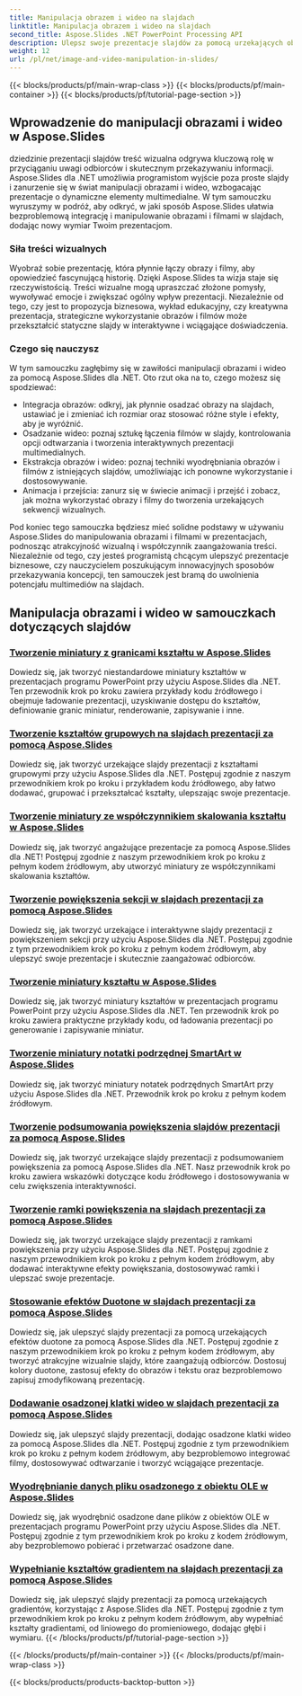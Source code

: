 ```yaml
---
title: Manipulacja obrazem i wideo na slajdach
linktitle: Manipulacja obrazem i wideo na slajdach
second_title: Aspose.Slides .NET PowerPoint Processing API
description: Ulepsz swoje prezentacje slajdów za pomocą urzekających obrazów i filmów za pomocą Aspose.Slides dla .NET. Dowiedz się krok po kroku, jak manipulować obrazami i filmami na slajdach, aby uzyskać atrakcyjną wizualnie treść.
weight: 12
url: /pl/net/image-and-video-manipulation-in-slides/
---
```


{{< blocks/products/pf/main-wrap-class >}}
{{< blocks/products/pf/main-container >}}
{{< blocks/products/pf/tutorial-page-section >}}


## Wprowadzenie do manipulacji obrazami i wideo w Aspose.Slides

dziedzinie prezentacji slajdów treść wizualna odgrywa kluczową rolę w przyciąganiu uwagi odbiorców i skutecznym przekazywaniu informacji. Aspose.Slides dla .NET umożliwia programistom wyjście poza proste slajdy i zanurzenie się w świat manipulacji obrazami i wideo, wzbogacając prezentacje o dynamiczne elementy multimedialne. W tym samouczku wyruszymy w podróż, aby odkryć, w jaki sposób Aspose.Slides ułatwia bezproblemową integrację i manipulowanie obrazami i filmami w slajdach, dodając nowy wymiar Twoim prezentacjom.

### Siła treści wizualnych

Wyobraź sobie prezentację, która płynnie łączy obrazy i filmy, aby opowiedzieć fascynującą historię. Dzięki Aspose.Slides ta wizja staje się rzeczywistością. Treści wizualne mogą upraszczać złożone pomysły, wywoływać emocje i zwiększać ogólny wpływ prezentacji. Niezależnie od tego, czy jest to propozycja biznesowa, wykład edukacyjny, czy kreatywna prezentacja, strategiczne wykorzystanie obrazów i filmów może przekształcić statyczne slajdy w interaktywne i wciągające doświadczenia.

### Czego się nauczysz

W tym samouczku zagłębimy się w zawiłości manipulacji obrazami i wideo za pomocą Aspose.Slides dla .NET. Oto rzut oka na to, czego możesz się spodziewać:

- Integracja obrazów: odkryj, jak płynnie osadzać obrazy na slajdach, ustawiać je i zmieniać ich rozmiar oraz stosować różne style i efekty, aby je wyróżnić.
- Osadzanie wideo: poznaj sztukę łączenia filmów w slajdy, kontrolowania opcji odtwarzania i tworzenia interaktywnych prezentacji multimedialnych.
- Ekstrakcja obrazów i wideo: poznaj techniki wyodrębniania obrazów i filmów z istniejących slajdów, umożliwiając ich ponowne wykorzystanie i dostosowywanie.
- Animacja i przejścia: zanurz się w świecie animacji i przejść i zobacz, jak można wykorzystać obrazy i filmy do tworzenia urzekających sekwencji wizualnych.

Pod koniec tego samouczka będziesz mieć solidne podstawy w używaniu Aspose.Slides do manipulowania obrazami i filmami w prezentacjach, podnosząc atrakcyjność wizualną i współczynnik zaangażowania treści. Niezależnie od tego, czy jesteś programistą chcącym ulepszyć prezentacje biznesowe, czy nauczycielem poszukującym innowacyjnych sposobów przekazywania koncepcji, ten samouczek jest bramą do uwolnienia potencjału multimediów na slajdach.


## Manipulacja obrazami i wideo w samouczkach dotyczących slajdów
### [Tworzenie miniatury z granicami kształtu w Aspose.Slides](./creating-thumbnail-bounds-shape/)
Dowiedz się, jak tworzyć niestandardowe miniatury kształtów w prezentacjach programu PowerPoint przy użyciu Aspose.Slides dla .NET. Ten przewodnik krok po kroku zawiera przykłady kodu źródłowego i obejmuje ładowanie prezentacji, uzyskiwanie dostępu do kształtów, definiowanie granic miniatur, renderowanie, zapisywanie i inne.
### [Tworzenie kształtów grupowych na slajdach prezentacji za pomocą Aspose.Slides](./creating-group-shapes/)
Dowiedz się, jak tworzyć urzekające slajdy prezentacji z kształtami grupowymi przy użyciu Aspose.Slides dla .NET. Postępuj zgodnie z naszym przewodnikiem krok po kroku i przykładem kodu źródłowego, aby łatwo dodawać, grupować i przekształcać kształty, ulepszając swoje prezentacje.
### [Tworzenie miniatury ze współczynnikiem skalowania kształtu w Aspose.Slides](./creating-thumbnail-scaling-factor-shape/)
Dowiedz się, jak tworzyć angażujące prezentacje za pomocą Aspose.Slides dla .NET! Postępuj zgodnie z naszym przewodnikiem krok po kroku z pełnym kodem źródłowym, aby utworzyć miniatury ze współczynnikami skalowania kształtów.
### [Tworzenie powiększenia sekcji w slajdach prezentacji za pomocą Aspose.Slides](./creating-section-zoom/)
Dowiedz się, jak tworzyć urzekające i interaktywne slajdy prezentacji z powiększeniem sekcji przy użyciu Aspose.Slides dla .NET. Postępuj zgodnie z tym przewodnikiem krok po kroku z pełnym kodem źródłowym, aby ulepszyć swoje prezentacje i skutecznie zaangażować odbiorców.
### [Tworzenie miniatury kształtu w Aspose.Slides](./creating-thumbnail-shape/)
Dowiedz się, jak tworzyć miniatury kształtów w prezentacjach programu PowerPoint przy użyciu Aspose.Slides dla .NET. Ten przewodnik krok po kroku zawiera praktyczne przykłady kodu, od ładowania prezentacji po generowanie i zapisywanie miniatur.
### [Tworzenie miniatury notatki podrzędnej SmartArt w Aspose.Slides](./creating-thumbnail-smartart-child-note/)
Dowiedz się, jak tworzyć miniatury notatek podrzędnych SmartArt przy użyciu Aspose.Slides dla .NET. Przewodnik krok po kroku z pełnym kodem źródłowym.
### [Tworzenie podsumowania powiększenia slajdów prezentacji za pomocą Aspose.Slides](./creating-summary-zoom/)
Dowiedz się, jak tworzyć urzekające slajdy prezentacji z podsumowaniem powiększenia za pomocą Aspose.Slides dla .NET. Nasz przewodnik krok po kroku zawiera wskazówki dotyczące kodu źródłowego i dostosowywania w celu zwiększenia interaktywności.
### [Tworzenie ramki powiększenia na slajdach prezentacji za pomocą Aspose.Slides](./creating-zoom-frame/)
Dowiedz się, jak tworzyć urzekające slajdy prezentacji z ramkami powiększenia przy użyciu Aspose.Slides dla .NET. Postępuj zgodnie z naszym przewodnikiem krok po kroku z pełnym kodem źródłowym, aby dodawać interaktywne efekty powiększania, dostosowywać ramki i ulepszać swoje prezentacje.
### [Stosowanie efektów Duotone w slajdach prezentacji za pomocą Aspose.Slides](./applying-duotone-effects/)
Dowiedz się, jak ulepszyć slajdy prezentacji za pomocą urzekających efektów duotone za pomocą Aspose.Slides dla .NET. Postępuj zgodnie z naszym przewodnikiem krok po kroku z pełnym kodem źródłowym, aby tworzyć atrakcyjne wizualnie slajdy, które zaangażują odbiorców. Dostosuj kolory duotone, zastosuj efekty do obrazów i tekstu oraz bezproblemowo zapisuj zmodyfikowaną prezentację.
### [Dodawanie osadzonej klatki wideo w slajdach prezentacji za pomocą Aspose.Slides](./adding-embedded-video-frame/)
Dowiedz się, jak ulepszyć slajdy prezentacji, dodając osadzone klatki wideo za pomocą Aspose.Slides dla .NET. Postępuj zgodnie z tym przewodnikiem krok po kroku z pełnym kodem źródłowym, aby bezproblemowo integrować filmy, dostosowywać odtwarzanie i tworzyć wciągające prezentacje.
### [Wyodrębnianie danych pliku osadzonego z obiektu OLE w Aspose.Slides](./extracting-embedded-file-data-ole-object/)
Dowiedz się, jak wyodrębnić osadzone dane plików z obiektów OLE w prezentacjach programu PowerPoint przy użyciu Aspose.Slides dla .NET. Postępuj zgodnie z tym przewodnikiem krok po kroku z kodem źródłowym, aby bezproblemowo pobierać i przetwarzać osadzone dane.
### [Wypełnianie kształtów gradientem na slajdach prezentacji za pomocą Aspose.Slides](./filling-shapes-gradient/)
Dowiedz się, jak ulepszyć slajdy prezentacji za pomocą urzekających gradientów, korzystając z Aspose.Slides dla .NET. Postępuj zgodnie z tym przewodnikiem krok po kroku z pełnym kodem źródłowym, aby wypełniać kształty gradientami, od liniowego do promieniowego, dodając głębi i wymiaru.
{{< /blocks/products/pf/tutorial-page-section >}}

{{< /blocks/products/pf/main-container >}}
{{< /blocks/products/pf/main-wrap-class >}}

{{< blocks/products/products-backtop-button >}}
